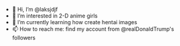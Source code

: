 - 👋 Hi, I’m @laksjdjf
- 👀 I’m interested in 2-D anime girls
- 🌱 I’m currently learning how create hentai images
- 📫 How to reach me: find my account from @realDonaldTrump's followers

<!---
laksjdjf/laksjdjf is a ✨ special ✨ repository because its `README.md` (this file) appears on your GitHub profile.
You can click the Preview link to take a look at your changes.
--->
